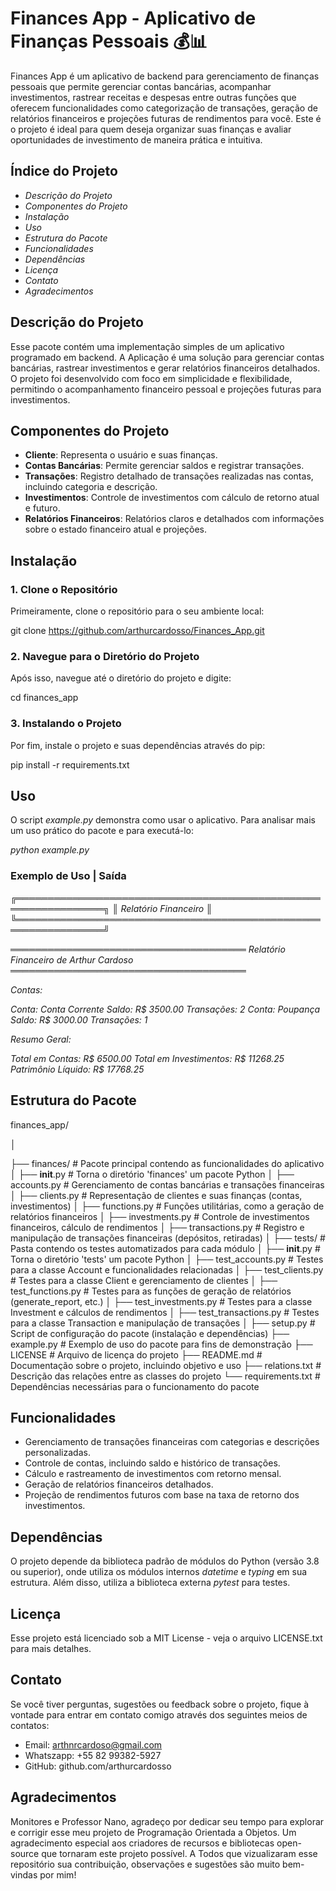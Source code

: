 
# Finances App - Aplicativo de Finanças Pessoais 💰📊

Finances App é um aplicativo de backend para gerenciamento de finanças pessoais que permite gerenciar contas bancárias, acompanhar investimentos, rastrear receitas e despesas entre outras funções que oferecem funcionalidades como categorização de transações, geração de relatórios financeiros e projeções futuras de rendimentos para você. Este é o projeto é ideal para quem deseja organizar suas finanças e avaliar oportunidades de investimento de maneira prática e intuitiva.

## Índice do Projeto

- *Descrição do Projeto*
- *Componentes do Projeto*
- *Instalação*
- *Uso*
- *Estrutura do Pacote*
- *Funcionalidades*
- *Dependências*
- *Licença*
- *Contato*
- *Agradecimentos*

## Descrição do Projeto

Esse pacote contém uma implementação simples de um aplicativo programado em backend. A Aplicação é uma solução para gerenciar contas bancárias, rastrear investimentos e gerar relatórios financeiros detalhados. O projeto foi desenvolvido com foco em simplicidade e flexibilidade, permitindo o acompanhamento financeiro pessoal e projeções futuras para investimentos.

## Componentes do Projeto

- **Cliente**: Representa o usuário e suas finanças.
- **Contas Bancárias**: Permite gerenciar saldos e registrar transações.
- **Transações**: Registro detalhado de transações realizadas nas contas, incluindo categoria e descrição.
- **Investimentos**: Controle de investimentos com cálculo de retorno atual e futuro.
- **Relatórios Financeiros**: Relatórios claros e detalhados com informações sobre o estado financeiro atual e projeções.

## Instalação

### 1. Clone o Repositório
Primeiramente, clone o repositório para o seu ambiente local:

git clone https://github.com/arthurcardosso/Finances_App.git

### 2. Navegue para o Diretório do Projeto
Após isso, navegue até o diretório do projeto e digite:

cd finances_app 

### 3. Instalando o Projeto
Por fim, instale o projeto e suas dependências através do pip:

pip install -r requirements.txt

## Uso

O script _example.py_ demonstra como usar o aplicativo. Para analisar mais um uso prático do pacote e para executá-lo:

_python example.py_

### Exemplo de Uso | Saída

_╔════════════════════════════════════════════════════════════════╗_
_║                     Relatório Financeiro                       ║_
_╚════════════════════════════════════════════════════════════════╝_

_══════════════════════════════════════_
_Relatório Financeiro de Arthur Cardoso_
_══════════════════════════════════════_

_Contas:_

  _Conta: Conta Corrente_
  _Saldo: R$ 3500.00_
  _Transações: 2_
  _Conta: Poupança_
  _Saldo: R$ 3000.00_
  _Transações: 1_

_Resumo Geral:_

  _Total em Contas: R$ 6500.00_
  _Total em Investimentos: R$ 11268.25_
  _Patrimônio Líquido: R$ 17768.25_

## Estrutura do Pacote

finances_app/

│

├── finances/                   # Pacote principal contendo as funcionalidades do aplicativo
│   ├── __init__.py              # Torna o diretório 'finances' um pacote Python
│   ├── accounts.py              # Gerenciamento de contas bancárias e transações financeiras
│   ├── clients.py               # Representação de clientes e suas finanças (contas, investimentos)
│   ├── functions.py             # Funções utilitárias, como a geração de relatórios financeiros
│   ├── investments.py           # Controle de investimentos financeiros, cálculo de rendimentos
│   ├── transactions.py          # Registro e manipulação de transações financeiras (depósitos, retiradas)
│
├── tests/                       # Pasta contendo os testes automatizados para cada módulo
│   ├── __init__.py              # Torna o diretório 'tests' um pacote Python
│   ├── test_accounts.py         # Testes para a classe Account e funcionalidades relacionadas
│   ├── test_clients.py          # Testes para a classe Client e gerenciamento de clientes
│   ├── test_functions.py        # Testes para as funções de geração de relatórios (generate_report, etc.)
│   ├── test_investments.py      # Testes para a classe Investment e cálculos de rendimentos
│   ├── test_transactions.py     # Testes para a classe Transaction e manipulação de transações
│
├── setup.py                     # Script de configuração do pacote (instalação e dependências)
├── example.py                   # Exemplo de uso do pacote para fins de demonstração
├── LICENSE                      # Arquivo de licença do projeto
├── README.md                    # Documentação sobre o projeto, incluindo objetivo e uso
├── relations.txt                # Descrição das relações entre as classes do projeto
└── requirements.txt             # Dependências necessárias para o funcionamento do pacote

## Funcionalidades

- Gerenciamento de transações financeiras com categorias e descrições personalizadas.
- Controle de contas, incluindo saldo e histórico de transações.
- Cálculo e rastreamento de investimentos com retorno mensal.
- Geração de relatórios financeiros detalhados.
- Projeção de rendimentos futuros com base na taxa de retorno dos investimentos.

## Dependências

O projeto depende da biblioteca padrão de módulos do Python (versão 3.8 ou superior), onde utiliza os módulos internos _datetime_ e _typing_ em sua estrutura. Além disso, utiliza a biblioteca externa _pytest_ para testes.

## Licença

Esse projeto está licenciado sob a MIT License - veja o arquivo LICENSE.txt para mais detalhes.

## Contato

Se você tiver perguntas, sugestões ou feedback sobre o projeto, fique à vontade para entrar em contato comigo através dos
seguintes meios de contatos:

- Email: arthnrcardoso@gmail.com
- Whatszapp: +55 82 99382-5927
- GitHub: github.com/arthurcardosso

## Agradecimentos

Monitores e Professor Nano, agradeço por dedicar seu tempo para explorar e corrigir esse meu projeto de Programação Orientada a Objetos. 
Um agradecimento especial aos criadores de recursos e bibliotecas open-source que tornaram este projeto possível. A Todos que vizualizaram esse repositório sua contribuição, observações e sugestões são muito bem-vindas por mim!
